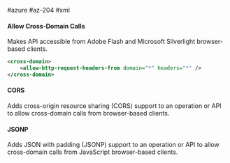 #azure #az-204 #xml

#### Allow Cross-Domain Calls
Makes API accessible from Adobe Flash and Microsoft Silverlight browser-based clients.
```xml
<cross-domain>
	<allow-http-request-headers-from domain="*" headers="*" />
</cross-domain>
```

#### CORS
Adds cross-origin resource sharing (CORS) support to an operation or API to allow cross-domain calls from browser-based clients.

#### JSONP
Adds JSON with padding (JSONP) support to an operation or API to allow cross-domain calls from JavaScript browser-based clients.